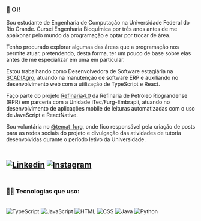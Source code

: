 ### 👋 Oi!

Sou estudante de Engenharia de Computação na Universidade Federal do Rio Grande. Cursei Engenharia Bioquímica por três anos antes de me apaixonar pelo mundo da programação e optar por trocar de área. 
<br/>

Tenho procurado explorar algumas das áreas que a programação nos permite atuar, pretendendo, desta forma, ter um pouco de base sobre elas antes de me especializar em uma em particular.
<br/>

Estou trabalhando como Desenvolvedora de Software estagiária na [SCADIAgro](https://scadiagro.com.br/), atuando na manutenção de software ERP e auxiliando no desenvolvimento web com a utilização de TypeScript e React.
<br/>

Faço parte do projeto [Refinaria4.0](https://www.furg.br/noticias/noticias-institucional/unidade-itec-furg-embrapii-assina-seu-primeiro-contrato-nesta-sexta-feira-19) da Refinaria de Petróleo Riograndense (RPR) em parceria com a Unidade iTec/Furg-Embrapii, atuando no desenvolvimento de aplicações mobile de leituras automatizadas com o uso de JavaScript e ReactNative.
<br/>

Sou voluntária no [@temat_furg](https://www.instagram.com/temat_furg/), onde fico responsável pela criação de posts para as redes sociais do projeto e divulgação das atividades de tutoria desenvolvidas durante o período letivo da Universidade. <br/><br/>

[![Linkedin](https://img.shields.io/badge/LinkedIn-0077B5?style=for-the-badge&logo=linkedin&logoColor=white)](https://www.linkedin.com/in/juliakonflanzfreitas/)
[![Instagram](https://img.shields.io/badge/Instagram-E4405F?style=for-the-badge&logo=instagram&logoColor=white)](https://www.instagram.com/juliakonflanz/)
<br/><br/>
--------------------
### 👩‍💻 Tecnologias que uso:
<div style="display: inline_block"><br/>
  <img align="center" alt="TypeScript" src="https://img.shields.io/badge/TypeScript-007ACC?style=for-the-badge&logo=typescript&logoColor=white" />
  <img align="center" alt="JavaScript" src="https://img.shields.io/badge/JavaScript-F7DF1E?style=for-the-badge&logo=javascript&logoColor=black" />
  <img align="center" alt="HTML" src="https://img.shields.io/badge/HTML-239120?style=for-the-badge&logo=html5&logoColor=white" />
  <img align="center" alt="CSS" src="https://img.shields.io/badge/CSS-239120?&style=for-the-badge&logo=css3&logoColor=white" />
  <img align="center" alt="Java" src="https://img.shields.io/badge/Java-ED8B00?style=for-the-badge&logo=java&logoColor=white" />
  <img align="center" alt="Python" src="https://img.shields.io/badge/Python-3776AB?style=for-the-badge&logo=python&logoColor=white" />
